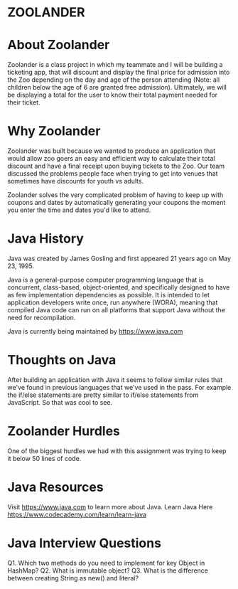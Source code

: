 # ZOOLANDER

# About Zoolander
Zoolander is a class project in which my teammate and I will be building a ticketing app, that will discount and display the final price for admission into the Zoo depending on the day and age of the person attending (Note: all children below the age of 6 are granted free admission). Ultimately, we will be displaying a total for the user to know their total payment needed for their ticket.

# Why Zoolander
Zoolander was built because we wanted to produce an application that would allow zoo goers an easy and efficient way to calculate their total discount and have a final receipt upon buying tickets to the Zoo. Our team discussed the problems people face when trying to get into venues that sometimes have discounts for youth vs adults.

Zoolander solves the very complicated problem of having to keep up with coupons and dates by automatically generating your coupons the moment you enter the time and dates you'd like to attend.

# Java History
Java was created by James Gosling and first appeared 21 years ago on May 23, 1995.

Java is a general-purpose computer programming language that is concurrent, class-based, object-oriented, and specifically designed to have as few implementation dependencies as possible. It is intended to let application developers write once, run anywhere (WORA), meaning that compiled Java code can run on all platforms that support Java without the need for recompilation.

Java is currently being maintained by https://www.java.com

# Thoughts on Java
After building an application with Java it seems to follow similar rules that we've found in previous languages that we've used in the pass. For example the if/else statements are pretty similar to if/else statements from JavaScript. So that was cool to see.

# Zoolander Hurdles
One of the biggest hurdles we had with this assignment was trying to keep it below 50 lines of code.

# Java Resources
Visit https://www.java.com to learn more about Java.
Learn Java Here https://www.codecademy.com/learn/learn-java

# Java Interview Questions
Q1. Which two methods do you need to implement for key Object in HashMap?
Q2. What is immutable object?
Q3. What is the difference between creating String as new() and literal?
